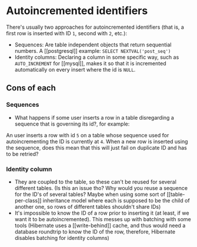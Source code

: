 # Autoincremented identifiers
There's usually two approaches for autoincremented identifiers (that is, a first row is inserted with ID `1`, second with `2`, etc.):

* Sequences: Are table independent objects that return sequential numbers. A [[postgresql]] example: `SELECT NEXTVAL('post_seq')`
* Identity columns: Declaring a column in some specific way, such as `AUTO_INCREMENT` for [[mysql]], makes it so that it is incremented automatically on every insert where the id is `NULL`.

## Cons of each
### Sequences
- What happens if some user inserts a row in a table disregarding a sequence that is governing its id?, for example:

An user inserts a row with id `5` on a table whose sequence used for autoincrementing the ID is currently at `4`. When a new row is inserted using the sequence, does this mean that this will just fail on duplicate ID and has to be retried?

### Identity column
- They are coupled to the table, so these can't be reused for several different tables. (Is this an issue tho? Why would you reuse a sequence for the ID's of several tables? Maybe when using some sort of [[table-per-class]] inheritance model where each is supposed to be the child of another one, so rows of different tables shouldn't share IDs)
- It's impossible to know the ID of a row prior to inserting it (at least, if we want it to be autoincremented). This messes up with batching with some tools (Hibernate uses a [[write-behind]] cache, and thus would need a database roundtrip to know the ID of the row, therefore, Hibernate disables batching for identity columns)




